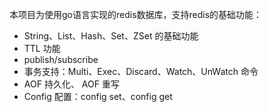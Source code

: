 本项目为使用go语言实现的redis数据库，支持redis的基础功能：

- String、List、Hash、Set、ZSet 的基础功能
- TTL 功能
- publish/subscribe 
- 事务支持：Multi、Exec、Discard、Watch、UnWatch 命令 
- AOF 持久化、 AOF 重写 
- Config 配置：config set、config get